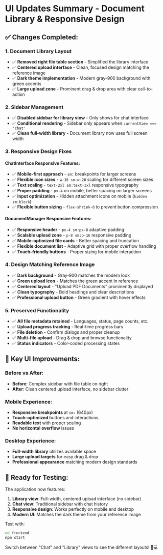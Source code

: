 # UI Updates Summary - Document Library & Responsive Design

## ✅ **Changes Completed:**

### **1. Document Library Layout**
- ✅ **Removed right file table section** - Simplified the library interface
- ✅ **Centered upload interface** - Clean, focused design matching the reference image
- ✅ **Dark theme implementation** - Modern gray-900 background with green accents
- ✅ **Large upload zone** - Prominent drag & drop area with clear call-to-action

### **2. Sidebar Management**
- ✅ **Disabled sidebar for library view** - Only shows for chat interface
- ✅ **Conditional rendering** - Sidebar only appears when `currentView === 'chat'`
- ✅ **Clean full-width library** - Document library now uses full screen width

### **3. Responsive Design Fixes**

#### **ChatInterface Responsive Features:**
- ✅ **Mobile-first approach** - `sm:` breakpoints for larger screens
- ✅ **Flexible icon sizes** - `w-16 sm:w-20` scaling for different screen sizes
- ✅ **Text scaling** - `text-2xl sm:text-3xl` responsive typography
- ✅ **Proper padding** - `px-4` on mobile, better spacing on larger screens
- ✅ **Input optimization** - Hidden attachment icons on mobile (`hidden sm:block`)
- ✅ **Flexible button sizing** - `flex-shrink-0` to prevent button compression

#### **DocumentManager Responsive Features:**
- ✅ **Responsive header** - `px-4 sm:px-8` adaptive padding
- ✅ **Scalable upload zone** - `p-8 sm:p-16` responsive padding
- ✅ **Mobile-optimized file cards** - Better spacing and truncation
- ✅ **Flexible document list** - Adaptive grid with proper overflow handling
- ✅ **Touch-friendly buttons** - Proper sizing for mobile interaction

### **4. Design Matching Reference Image**
- ✅ **Dark background** - Gray-900 matches the modern look
- ✅ **Green upload icon** - Matches the green accent in reference
- ✅ **Centered layout** - "Upload PDF Documents" prominently displayed
- ✅ **Clean typography** - Bold headings and clear descriptions
- ✅ **Professional upload button** - Green gradient with hover effects

### **5. Preserved Functionality**
- ✅ **All file metadata retained** - Languages, status, page counts, etc.
- ✅ **Upload progress tracking** - Real-time progress bars
- ✅ **File deletion** - Confirm dialogs and proper cleanup
- ✅ **Multi-file upload** - Drag & drop and browse functionality
- ✅ **Status indicators** - Color-coded processing states

## 🎯 **Key UI Improvements:**

### **Before vs After:**
- **Before**: Complex sidebar with file table on right
- **After**: Clean centered upload interface, no sidebar clutter

### **Mobile Experience:**
- **Responsive breakpoints** at `sm:` (640px)
- **Touch-optimized** buttons and interactions
- **Readable text** with proper scaling
- **No horizontal overflow** issues

### **Desktop Experience:**
- **Full-width library** utilizes available space
- **Large upload targets** for easy drag & drop
- **Professional appearance** matching modern design standards

## 🚀 **Ready for Testing:**

The application now features:
1. **Library view**: Full-width, centered upload interface (no sidebar)
2. **Chat view**: Traditional sidebar with chat history
3. **Responsive design**: Works perfectly on mobile and desktop
4. **Modern UI**: Matches the dark theme from your reference image

Test with:
```bash
cd frontend
npm start
```

Switch between "Chat" and "Library" views to see the different layouts! 📱💻
